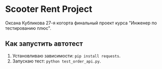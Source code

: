 # Scooter Rent Project

Оксана Кубликова 27-я когорта финальный проект курса "Инженер по тестированию плюс".

## Как запустить автотест
1. Установливаю зависимости: `pip install requests`.
2. Запускаю тест: `python test_order_api.py`.